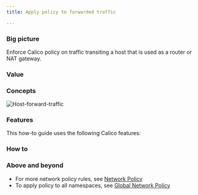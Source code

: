 ```yaml
---
title: Apply policy to forwarded traffic

---
```


### Big picture

Enforce Calico policy on traffic transiting a host that is used as a router or NAT gateway.

### Value

### Concepts

![Host-forward-traffic]({{site.baseurl}}/images/host-forward-traffic.png)

### Features

This how-to guide uses the following Calico features:



### How to


### Above and beyond

- For more network policy rules, see [Network Policy]({{site.baseurl}}/{{page.version}}/reference/resources/networkpolicy)
- To apply policy to all namespaces, see [Global Network Policy]({{site.baseurl}}/{{page.version}}/reference/resources/globalnetworkpolicy)